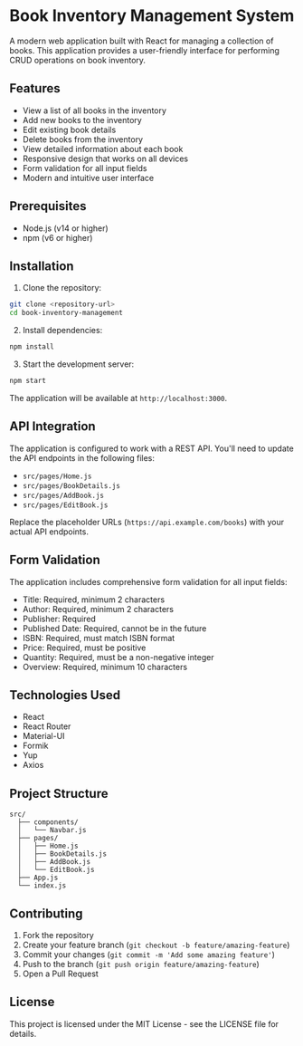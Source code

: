 # Book Inventory Management System

A modern web application built with React for managing a collection of books. This application provides a user-friendly interface for performing CRUD operations on book inventory.

## Features

- View a list of all books in the inventory
- Add new books to the inventory
- Edit existing book details
- Delete books from the inventory
- View detailed information about each book
- Responsive design that works on all devices
- Form validation for all input fields
- Modern and intuitive user interface

## Prerequisites

- Node.js (v14 or higher)
- npm (v6 or higher)

## Installation

1. Clone the repository:
```bash
git clone <repository-url>
cd book-inventory-management
```

2. Install dependencies:
```bash
npm install
```

3. Start the development server:
```bash
npm start
```

The application will be available at `http://localhost:3000`.

## API Integration

The application is configured to work with a REST API. You'll need to update the API endpoints in the following files:

- `src/pages/Home.js`
- `src/pages/BookDetails.js`
- `src/pages/AddBook.js`
- `src/pages/EditBook.js`

Replace the placeholder URLs (`https://api.example.com/books`) with your actual API endpoints.

## Form Validation

The application includes comprehensive form validation for all input fields:

- Title: Required, minimum 2 characters
- Author: Required, minimum 2 characters
- Publisher: Required
- Published Date: Required, cannot be in the future
- ISBN: Required, must match ISBN format
- Price: Required, must be positive
- Quantity: Required, must be a non-negative integer
- Overview: Required, minimum 10 characters

## Technologies Used

- React
- React Router
- Material-UI
- Formik
- Yup
- Axios

## Project Structure

```
src/
  ├── components/
  │   └── Navbar.js
  ├── pages/
  │   ├── Home.js
  │   ├── BookDetails.js
  │   ├── AddBook.js
  │   └── EditBook.js
  ├── App.js
  └── index.js
```

## Contributing

1. Fork the repository
2. Create your feature branch (`git checkout -b feature/amazing-feature`)
3. Commit your changes (`git commit -m 'Add some amazing feature'`)
4. Push to the branch (`git push origin feature/amazing-feature`)
5. Open a Pull Request

## License

This project is licensed under the MIT License - see the LICENSE file for details. 